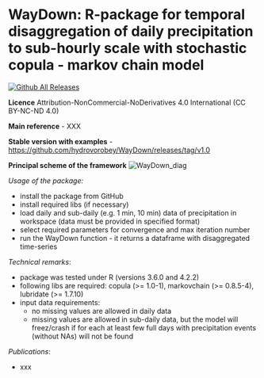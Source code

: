# WayDown: **R-package for temporal disaggregation of daily precipitation to sub-hourly scale with stochastic copula - markov chain model** 

[![Github All Releases](https://img.shields.io/github/downloads/hydrovorobey/WayDown/total.svg)]()

**Licence** Attribution-NonCommercial-NoDerivatives 4.0 International (CC BY-NC-ND 4.0)

**Main reference** - XXX

**Stable version with examples** - https://github.com/hydrovorobey/WayDown/releases/tag/v1.0


**Principal scheme of the framework**
![WayDown_diag](https://user-images.githubusercontent.com/25793656/233024719-b97099b6-79ef-4a93-b42b-9edfc78ad092.png)




*Usage of the package:*
- install the package from GitHub
- install required libs (if necessary)
- load daily and sub-daily (e.g. 1 min, 10 min) data of precipitation in workspace (data must be provided in specified format)
- select required parameters for convergence and max iteration number
- run the WayDown function - it returns a dataframe with disaggregated time-series

*Technical remarks*:
- package was tested under R (versions 3.6.0 and 4.2.2)
- following libs are required: copula (>= 1.0-1), markovchain (>= 0.8.5-4), lubridate (>= 1.7.10)
- input data requirements: 
    - no missing values are allowed in daily data
    - missing values are allowed in sub-daily data, but the model will freez/crash if for each at least few full days with precipitation events (without NAs) will not be found

*Publications*:
- xxx

